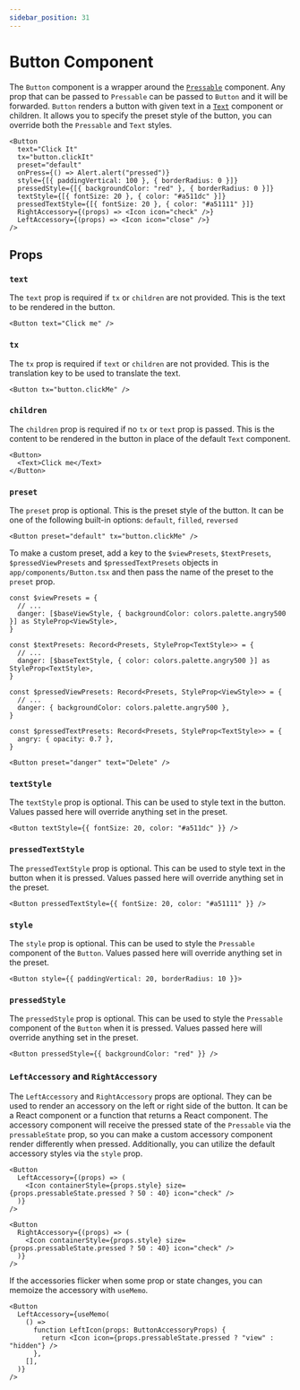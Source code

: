 ```yaml
---
sidebar_position: 31
---
```


# Button Component

The `Button` component is a wrapper around the [`Pressable`](https://reactnative.dev/docs/pressable) component. Any prop that can be passed to `Pressable` can be passed to `Button` and it will be forwarded. `Button` renders a button with given text in a [`Text`](./Components-Text.md) component or children. It allows you to specify the preset style of the button, you can override both the `Pressable` and `Text` styles.

```tsx
<Button
  text="Click It"
  tx="button.clickIt"
  preset="default"
  onPress={() => Alert.alert("pressed")}
  style={[{ paddingVertical: 100 }, { borderRadius: 0 }]}
  pressedStyle={[{ backgroundColor: "red" }, { borderRadius: 0 }]}
  textStyle={[{ fontSize: 20 }, { color: "#a511dc" }]}
  pressedTextStyle={[{ fontSize: 20 }, { color: "#a51111" }]}
  RightAccessory={(props) => <Icon icon="check" />}
  LeftAccessory={(props) => <Icon icon="close" />}
/>
```

## Props

### `text`

The `text` prop is required if `tx` or `children` are not provided. This is the text to be rendered in the button.

```tsx
<Button text="Click me" />
```

### `tx`

The `tx` prop is required if `text` or `children` are not provided. This is the translation key to be used to translate the text.

```tsx
<Button tx="button.clickMe" />
```

### `children`

The `children` prop is required if no `tx` or `text` prop is passed. This is the content to be rendered in the button in place of the default `Text` component.

```tsx
<Button>
  <Text>Click me</Text>
</Button>
```

### `preset`

The `preset` prop is optional. This is the preset style of the button. It can be one of the following built-in options: `default`, `filled`, `reversed`

```tsx
<Button preset="default" tx="button.clickMe" />
```

To make a custom preset, add a key to the `$viewPresets`, `$textPresets`, `$pressedViewPresets` and `$pressedTextPresets` objects in `app/components/Button.tsx` and then pass the name of the preset to the `preset` prop.

```tsx
const $viewPresets = {
  // ...
  danger: [$baseViewStyle, { backgroundColor: colors.palette.angry500 }] as StyleProp<ViewStyle>,
}

const $textPresets: Record<Presets, StyleProp<TextStyle>> = {
  // ...
  danger: [$baseTextStyle, { color: colors.palette.angry500 }] as StyleProp<TextStyle>,
}

const $pressedViewPresets: Record<Presets, StyleProp<ViewStyle>> = {
  // ...
  danger: { backgroundColor: colors.palette.angry500 },
}

const $pressedTextPresets: Record<Presets, StyleProp<TextStyle>> = {
  angry: { opacity: 0.7 },
}
```

```tsx
<Button preset="danger" text="Delete" />
```

### `textStyle`

The `textStyle` prop is optional. This can be used to style text in the button. Values passed here will override anything set in the preset.

```tsx
<Button textStyle={{ fontSize: 20, color: "#a511dc" }} />
```

### `pressedTextStyle`

The `pressedTextStyle` prop is optional. This can be used to style text in the button when it is pressed. Values passed here will override anything set in the preset.

```tsx
<Button pressedTextStyle={{ fontSize: 20, color: "#a51111" }} />
```

### `style`

The `style` prop is optional. This can be used to style the `Pressable` component of the `Button`. Values passed here will override anything set in the preset.

```tsx
<Button style={{ paddingVertical: 20, borderRadius: 10 }}>
```

### `pressedStyle`

The `pressedStyle` prop is optional. This can be used to style the `Pressable` component of the `Button` when it is pressed. Values passed here will override anything set in the preset.

```tsx
<Button pressedStyle={{ backgroundColor: "red" }} />
```

### `LeftAccessory` and `RightAccessory`

The `LeftAccessory` and `RightAccessory` props are optional. They can be used to render an accessory on the left or right side of the button. It can be a React component or a function that returns a React component. The accessory component will receive the pressed state of the `Pressable` via the `pressableState` prop, so you can make a custom accessory component render differently when pressed. Additionally, you can utilize the default accessory styles via the `style` prop.

```tsx
<Button
  LeftAccessory={(props) => (
    <Icon containerStyle={props.style} size={props.pressableState.pressed ? 50 : 40} icon="check" />
  )}
/>
```

```tsx
<Button
  RightAccessory={(props) => (
    <Icon containerStyle={props.style} size={props.pressableState.pressed ? 50 : 40} icon="check" />
  )}
/>
```

If the accessories flicker when some prop or state changes, you can memoize the accessory with `useMemo`.

```tsx
<Button
  LeftAccessory={useMemo(
    () =>
      function LeftIcon(props: ButtonAccessoryProps) {
        return <Icon icon={props.pressableState.pressed ? "view" : "hidden"} />
      },
    [],
  )}
/>
```
